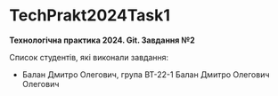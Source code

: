 # TechPrakt2024Task1
**Технологічна практика 2024. Git. Завдання №2**

Список студентів, які виконали завдання:
* Балан Дмитро Олегович, група ВТ-22-1
Балан Дмитро Олегович Олегович